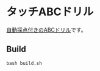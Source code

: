 # タッチABCドリル

[自動採点付きのABCドリル](https://marmooo.github.io/touch-abc/)です。

## Build

```
bash build.sh
```
